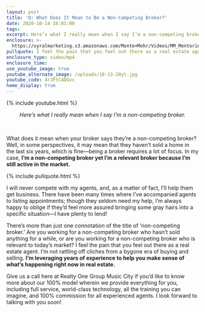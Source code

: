 ```yaml
---
layout: post
title: 'Q: What Does It Mean to Be a Non-Competing Broker?'
date: 2020-10-14 16:01:00
tags:
excerpt: Here’s what I really mean when I say I’m a non-competing broker.
enclosure: >-
  https://vyralmarketing.s3.amazonaws.com/Monte+Mohr/Videos/MM_Mentoring_-_What_Is_a_Non-Competing_Broker.mp4
pullquote: I feel the pain that you feel out there as a real estate agent.
enclosure_type: video/mp4
enclosure_time:
use_youtube_image: true
youtube_alternate_image: /uploads/10-13-20yt.jpg
youtube_code: 4rJFtC4DGvc
home_display: true
---
```


{% include youtube.html %}

<center><em>Here&rsquo;s what I really mean when I say I&rsquo;m a non-competing broker.</em></center>

&nbsp;

What does it mean when your broker says they’re a non-competing broker? Well, in some perspectives, it may mean that they haven’t sold a home in the last six years, which is fine—being a broker requires a lot of focus. In my case, **I’m a non-competing broker yet I’m a relevant broker because I’m still active in the market.&nbsp;**

{% include pullquote.html %}

I will never compete with my agents, and, as a matter of fact, I’ll help them get business. There have been many times where I’ve accompanied agents to listing appointments; though they seldom need my help, I’m always happy to oblige if they’d feel more assured bringing some gray hairs into a specific situation—I have plenty to lend\!&nbsp;

There’s more than just one connotation of the title of ‘non-competing broker.’ Are you working for a non-competing broker who hasn’t sold anything for a while, or are you working for a non-competing broker who is relevant to today’s market? I feel the pain that you feel out there as a real estate agent. I’m not rattling off cliches from a bygone era of buying and selling.&nbsp;**I’m leveraging years of experience to help you make sense of what’s happening right now in real estate.&nbsp;**

Give us a call here at Realty One Group Music City if you’d like to know more about our 100% model wherein we provide everything for you, including full service, world-class technology, all the training you can imagine, and 100% commission for all experienced agents. I look forward to talking with you soon\!